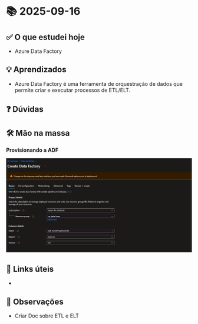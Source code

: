 # 📚 2025-09-16

## ✅ O que estudei hoje

- Azure Data Factory

## 💡 Aprendizados

- Azure Data Factory é uma ferramenta de orquestração de dados que permite criar e executar processos de ETL/ELT.

## ❓ Dúvidas

## 🛠️ Mão na massa

**Provisionando a ADF**

![provisao AdF](/img/adf.png)

## 🔗 Links úteis

-

## 📌 Observações

- Criar Doc sobre ETL e ELT
